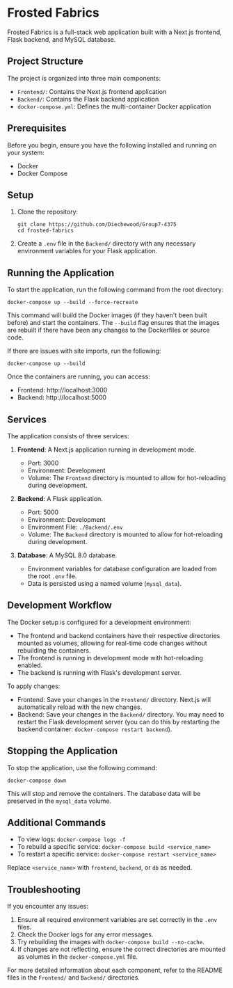 # Frosted Fabrics

Frosted Fabrics is a full-stack web application built with a Next.js frontend, Flask backend, and MySQL database.

## Project Structure

The project is organized into three main components:

- `Frontend/`: Contains the Next.js frontend application
- `Backend/`: Contains the Flask backend application
- `docker-compose.yml`: Defines the multi-container Docker application

## Prerequisites

Before you begin, ensure you have the following installed and running on your system:

- Docker
- Docker Compose

## Setup

1. Clone the repository:
   ```
   git clone https://github.com/Diechewood/Group7-4375
   cd frosted-fabrics
   ```

2. Create a `.env` file in the `Backend/` directory with any necessary environment variables for your Flask application.

## Running the Application

To start the application, run the following command from the root directory:

```
docker-compose up --build --force-recreate
```

This command will build the Docker images (if they haven't been built before) and start the containers. The `--build` flag ensures that the images are rebuilt if there have been any changes to the Dockerfiles or source code.

If there are issues with site imports, run the following:

```
docker-compose up --build
```

Once the containers are running, you can access:

- Frontend: http://localhost:3000
- Backend: http://localhost:5000

## Services

The application consists of three services:

1. **Frontend**: A Next.js application running in development mode.
   - Port: 3000
   - Environment: Development
   - Volume: The `Frontend` directory is mounted to allow for hot-reloading during development.

2. **Backend**: A Flask application.
   - Port: 5000
   - Environment: Development
   - Environment File: `./Backend/.env`
   - Volume: The `Backend` directory is mounted to allow for hot-reloading during development.

3. **Database**: A MySQL 8.0 database.
   - Environment variables for database configuration are loaded from the root `.env` file.
   - Data is persisted using a named volume (`mysql_data`).

## Development Workflow

The Docker setup is configured for a development environment:

- The frontend and backend containers have their respective directories mounted as volumes, allowing for real-time code changes without rebuilding the containers.
- The frontend is running in development mode with hot-reloading enabled.
- The backend is running with Flask's development server.

To apply changes:

- Frontend: Save your changes in the `Frontend/` directory. Next.js will automatically reload with the new changes.
- Backend: Save your changes in the `Backend/` directory. You may need to restart the Flask development server (you can do this by restarting the backend container: `docker-compose restart backend`).

## Stopping the Application

To stop the application, use the following command:

```
docker-compose down
```

This will stop and remove the containers. The database data will be preserved in the `mysql_data` volume.

## Additional Commands

- To view logs: `docker-compose logs -f`
- To rebuild a specific service: `docker-compose build <service_name>`
- To restart a specific service: `docker-compose restart <service_name>`

Replace `<service_name>` with `frontend`, `backend`, or `db` as needed.

## Troubleshooting

If you encounter any issues:

1. Ensure all required environment variables are set correctly in the `.env` files.
2. Check the Docker logs for any error messages.
3. Try rebuilding the images with `docker-compose build --no-cache`.
4. If changes are not reflecting, ensure the correct directories are mounted as volumes in the `docker-compose.yml` file.

For more detailed information about each component, refer to the README files in the `Frontend/` and `Backend/` directories.